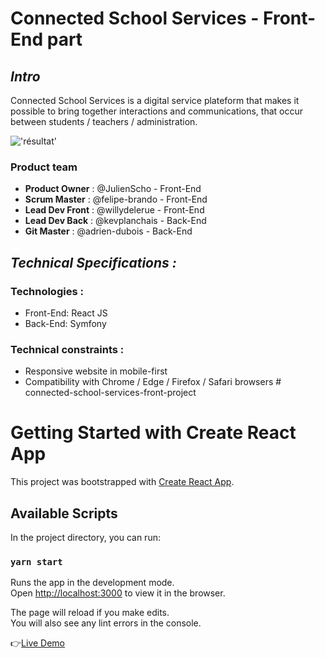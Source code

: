 # Connected School Services - Front-End part 

## **_Intro_**

Connected School Services is a digital service plateform that makes it possible to bring together interactions and communications, that occur between students / teachers / administration.

!['résultat'](./connected-school-servicesfront-react.jpg)
### Product team

- **Product Owner** : @JulienScho - Front-End
- **Scrum Master** : @felipe-brando - Front-End
- **Lead Dev Front** : @willydelerue - Front-End
- **Lead Dev Back** : @kevplanchais - Back-End
- **Git Master** : @adrien-dubois - Back-End

## **_Technical Specifications :_**

### Technologies :

- Front-End: React JS
- Back-End: Symfony
  
### Technical constraints :

- Responsive website in mobile-first
- Compatibility with Chrome / Edge / Firefox / Safari browsers # connected-school-services-front-project

# Getting Started with Create React App

This project was bootstrapped with [Create React App](https://github.com/facebook/create-react-app).

## Available Scripts

In the project directory, you can run:

### `yarn start`

Runs the app in the development mode.\
Open [http://localhost:3000](http://localhost:3000) to view it in the browser.

The page will reload if you make edits.\
You will also see any lint errors in the console.

👉[Live Demo](http://connectedschoolservices.surge.sh/)
